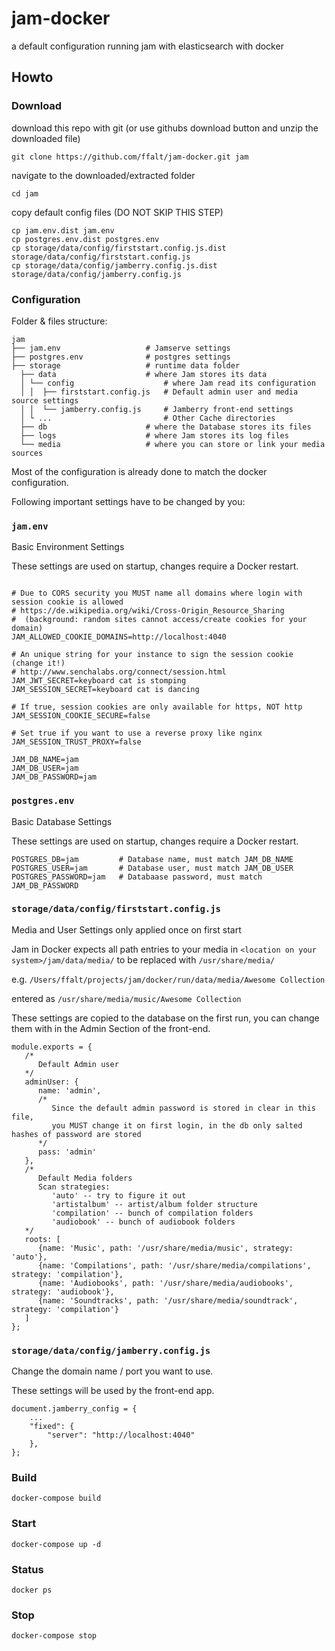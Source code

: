 # jam-docker
a default configuration running jam with elasticsearch with docker

## Howto

### Download

download this repo with git (or use githubs download button and unzip the downloaded file)

`git clone https://github.com/ffalt/jam-docker.git jam`

navigate to the downloaded/extracted folder

`cd jam`

copy default config files (DO NOT SKIP THIS STEP)

```
cp jam.env.dist jam.env
cp postgres.env.dist postgres.env
cp storage/data/config/firststart.config.js.dist storage/data/config/firststart.config.js
cp storage/data/config/jamberry.config.js.dist storage/data/config/jamberry.config.js
```

### Configuration

Folder & files structure:
```
jam
├── jam.env                   # Jamserve settings
├── postgres.env              # postgres settings
├── storage                   # runtime data folder
  ├── data                    # where Jam stores its data
  │ └── config                    # where Jam read its configuration
  │ │  ├── firststart.config.js   # Default admin user and media source settings
  │ │  └── jamberry.config.js     # Jamberry front-end settings
  │ └ ...                         # Other Cache directories 
  ├── db                      # where the Database stores its files
  ├── logs                    # where Jam stores its log files
  └── media                   # where you can store or link your media sources
```

Most of the configuration is already done to match the docker configuration. 

Following important settings have to be changed by you:

### `jam.env`

Basic Environment Settings

These settings are used on startup, changes require a Docker restart.

```

# Due to CORS security you MUST name all domains where login with session cookie is allowed
# https://de.wikipedia.org/wiki/Cross-Origin_Resource_Sharing
#  (background: random sites cannot access/create cookies for your domain)
JAM_ALLOWED_COOKIE_DOMAINS=http://localhost:4040

# An unique string for your instance to sign the session cookie (change it!)
# http://www.senchalabs.org/connect/session.html
JAM_JWT_SECRET=keyboard cat is stomping
JAM_SESSION_SECRET=keyboard cat is dancing

# If true, session cookies are only available for https, NOT http
JAM_SESSION_COOKIE_SECURE=false

# Set true if you want to use a reverse proxy like nginx
JAM_SESSION_TRUST_PROXY=false

JAM_DB_NAME=jam
JAM_DB_USER=jam
JAM_DB_PASSWORD=jam

```

### `postgres.env`

Basic Database Settings

These settings are used on startup, changes require a Docker restart.

```
POSTGRES_DB=jam         # Database name, must match JAM_DB_NAME
POSTGRES_USER=jam       # Database user, must match JAM_DB_USER
POSTGRES_PASSWORD=jam   # Databaase password, must match JAM_DB_PASSWORD

```


### `storage/data/config/firststart.config.js`

Media and User Settings only applied once on first start

Jam in Docker expects all path entries to your media in `<location on your system>/jam/data/media/` to be replaced with `/usr/share/media/`

e.g. `/Users/ffalt/projects/jam/docker/run/data/media/Awesome Collection`

entered as `/usr/share/media/music/Awesome Collection`

These settings are copied to the database on the first run, you can change them with in the Admin Section of the front-end.

```
module.exports = {
   /*
      Default Admin user
   */
   adminUser: {
      name: 'admin',
      /* 
         Since the default admin password is stored in clear in this file,
         you MUST change it on first login, in the db only salted hashes of password are stored
      */
      pass: 'admin'   
   },
   /*
      Default Media folders
      Scan strategies:
         'auto' -- try to figure it out
         'artistalbum' -- artist/album folder structure
         'compilation' -- bunch of compilation folders
         'audiobook' -- bunch of audiobook folders
   */
   roots: [
      {name: 'Music', path: '/usr/share/media/music', strategy: 'auto'},
      {name: 'Compilations', path: '/usr/share/media/compilations', strategy: 'compilation'},
      {name: 'Audiobooks', path: '/usr/share/media/audiobooks', strategy: 'audiobook'},
      {name: 'Soundtracks', path: '/usr/share/media/soundtrack', strategy: 'compilation'}
   ]
};

```

### `storage/data/config/jamberry.config.js`

Change the domain name / port you want to use.

These settings will be used by the front-end app.

```
document.jamberry_config = {
    ...
    "fixed": {
        "server": "http://localhost:4040"
    },
};
```

### Build
`docker-compose build`

### Start
`docker-compose up -d`

### Status
`docker ps`

### Stop
`docker-compose stop`
